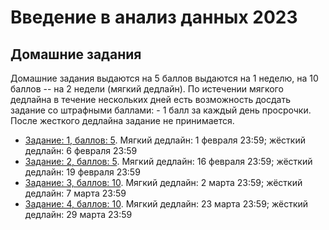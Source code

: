 # Введение в анализ данных 2023
## Домашние задания
Домашние задания выдаются на 5 баллов выдаются на 1 неделю, на 10 баллов -- на 2 недели (мягкий дедлайн). По истечении мягкого дедлайна в течение нескольких дней есть возможность досдать задание со штрафными баллами: - 1 балл за каждый день просрочки. После жесткого дедлайна задание не принимается.

* [Задание: 1, баллов: 5](https://github.com/PersDep/data-mining-intro-2023/blob/main/hw01-numpy.ipynb). Мягкий дедлайн: 1 февраля 23:59; жёсткий дедлайн: 6 февраля 23:59
* [Задание: 2, баллов: 5](https://github.com/PersDep/data-mining-intro-2023/blob/main/hw02-pandas.ipynb). Мягкий дедлайн: 16 февраля 23:59; жёсткий дедлайн: 19 февраля 23:59
* [Задание: 3, баллов: 10](https://github.com/PersDep/data-mining-intro-2023/blob/main/hw03-EDA.ipynb). Мягкий дедлайн: 2 марта 23:59; жёсткий дедлайн: 7 марта 23:59
* [Задание: 4, баллов: 10](https://github.com/PersDep/data-mining-intro-2023/blob/main/hw04-knn-linreg.ipynb). Мягкий дедлайн: 23 марта 23:59; жёсткий дедлайн: 29 марта 23:59
